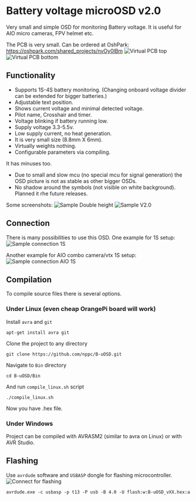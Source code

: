 # Battery voltage microOSD v2.0
Very small and simple OSD for monitoring Battery voltage. It is useful for AIO micro cameras, FPV helmet etc.

The PCB is very small. Can be ordered at OshPark: https://oshpark.com/shared_projects/nvOy0lBm
![Virtual PCB top](Images/PCB_Top.png)
![Virtual PCB bottom](Images/PCB_Bottom.png)

## Functionality
- Supports 1S-4S battery monitoring. (Changing onboard voltage divider can be extended for bigger batteries.)
- Adjustable text position.
- Shows current voltage and minimal detected voltage.
- Pilot name, Crosshair and timer.
- Voltage blinking if battery running low.
- Supply voltage 3.3-5.5v.
- Low supply current, no heat generation.
- It is very small size (8.8mm X 6mm).
- Virtually weights nothing.
- Configurable parameters via compiling.

It has minuses too.
- Due to small and slow mcu (no special mcu for signal generation) the OSD picture is not as stable as other bigger OSDs.
- No shadow around the symbols (not visible on white background). Planned it rhe future releases.

Some screenshots:
![Sample Double height](Images/Assembled_MCU_side.jpg)
![Sample V2.0](Images/SampleV20.jpg)

## Connection
There is many possibilities to use this OSD.
One example for 1S setup:
![Sample connection 1S](Images/1S_Connection.jpg)

Another example for AIO combo camera/vtx 1S setup:
![Sample connection AIO 1S](Images/1S_Connection_AIO.jpg)

## Compilation
To compile source files there is several options.
### Under Linux (even cheap OrangePi board will work)
Install `avra` and `git`
```
apt-get install avra git
```
Clone the project to any directory
```
git clone https://github.com/nppc/B-uOSD.git
```
Navigate to `Bin` directory
```
cd B-uOSD/Bin
```
And run `compile_linux.sh` script
```
./compile_linux.sh
```
Now you have .hex file.

### Under Windows
Project can be compiled with AVRASM2 (similar to avra on Linux) or with AVR Studio.

## Flashing
Use `avrdude` software and `USBASP` dongle for flashing microcontroller. 
![Connect for flashing](Images/Flashing_connections.png)
```
avrdude.exe -c usbasp -p t13 -P usb -B 4.0 -U flash:w:B-uOSD_vXX.hex:a
```
